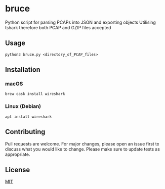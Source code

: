 # bruce
Python script for parsing PCAPs into JSON and exporting objects
Utilising tshark therefore both PCAP and GZIP files accepted


## Usage

``` python3 bruce.py <directory_of_PCAP_files> ```


## Installation
### macOS
``` brew cask install wireshark ```
### Linux (Debian)
``` apt install wireshark ```


## Contributing
Pull requests are welcome. For major changes, please open an issue first to discuss what you would like to change.
Please make sure to update tests as appropriate.


## License
[MIT](https://choosealicense.com/licenses/mit/)
